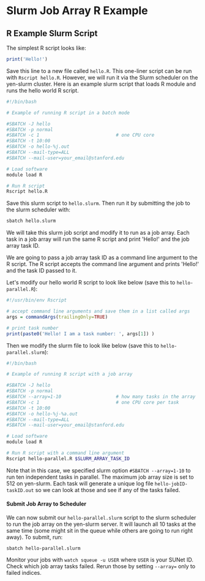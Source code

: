
# Slurm Job Array R Example

## R Example Slurm Script
The simplest R script looks like:

```R
print('Hello!')
```

Save this line to a new file called `hello.R`. This one-liner script can be run with `Rscript hello.R`. 
However, we will run it via the Slurm scheduler on the yen-slurm cluster. 
Here is an example slurm script that loads R module and runs the hello world R script.


```bash
#!/bin/bash

# Example of running R script in a batch mode

#SBATCH -J hello
#SBATCH -p normal
#SBATCH -c 1                            # one CPU core
#SBATCH -t 10:00
#SBATCH -o hello-%j.out
#SBATCH --mail-type=ALL
#SBATCH --mail-user=your_email@stanford.edu

# Load software
module load R

# Run R script
Rscript hello.R
```

Save this slurm script to `hello.slurm`.
Then run it by submitting the job to the slurm scheduler with:

```bash
sbatch hello.slurm
```

We will take this slurm job script and modify it to run as a job array. 
Each task in a job array will run the same R script and print 'Hello!' and the job array task ID.

We are going to pass a job array task ID as a command line argument to the R script. The R script accepts the 
command line argument and prints 'Hello!' and the task ID passed to it. 

Let's modify our hello world R script to look like below  (save this to `hello-parallel.R`):

```R
#!/usr/bin/env Rscript

# accept command line arguments and save them in a list called args
args = commandArgs(trailingOnly=TRUE)

# print task number
print(paste0('Hello! I am a task number: ', args[1]) )
```

Then we modify the slurm file to look like below (save this to `hello-parallel.slurm`):

```bash
#!/bin/bash

# Example of running R script with a job array

#SBATCH -J hello
#SBATCH -p normal
#SBATCH --array=1-10                    # how many tasks in the array
#SBATCH -c 1                            # one CPU core per task
#SBATCH -t 10:00
#SBATCH -o hello-%j-%a.out
#SBATCH --mail-type=ALL
#SBATCH --mail-user=your_email@stanford.edu

# Load software
module load R

# Run R script with a command line argument
Rscript hello-parallel.R $SLURM_ARRAY_TASK_ID
```

Note that in this case, we specified slurm option `#SBATCH --array=1-10` to run ten independent tasks in parallel. 
The maximum job array size is set to 512 on yen-slurm. Each task will generate a unique log file `hello-jobID-taskID.out`
so we can look at those and see if any of the tasks failed.
 
#### Submit Job Array to Scheduler
We can now submit our `hello-parallel.slurm` script to the slurm scheduler to run the job array on the yen-slurm server. 
It will launch all 10 tasks at the same time (some might sit in the queue while others are going to run right away).
To submit, run:

```
sbatch hello-parallel.slurm
```

Monitor your jobs with `watch squeue -u USER` where `USER` is your SUNet ID. Check which job array tasks failed. 
Rerun those by setting `--array=` only to failed indices.

